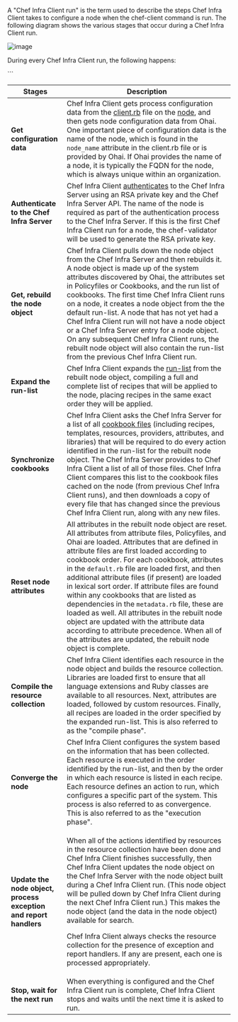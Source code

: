A "Chef Infra Client run" is the term used to describe the steps Chef Infra Client takes to configure a node when the chef-client command is run. The following diagram shows the various stages that occur during a Chef Infra Client run.

![image](/images/chef_run.png)

During every Chef Infra Client run, the following happens:

<table>
<colgroup>
<col style="width: 25%" />
<col style="width: 75%" />
</colgroup>
<thead>
<tr class="header">
<th>Stages</th>
<th>Description</th>
</tr>
</thead>
<tbody>
<tr class="odd">
<td><strong>Get configuration data</strong></td>
<td>Chef Infra Client gets process configuration data from the <a href="/config_rb_client/">client.rb</a> file on the <a href="/nodes/">node</a>, and then gets node configuration data from Ohai. One important piece of configuration data is the name of the node, which is found in the <code>node_name</code> attribute in the client.rb file or is provided by Ohai. If Ohai provides the name of a node, it is typically the FQDN for the node, which is always unique within an organization.</td>
</tr>
<tr class="even">
<td><strong>Authenticate to the Chef Infra Server</strong></td>
<td>Chef Infra Client <a href="/auth/">authenticates</a> to the Chef Infra Server using an RSA private key and the Chef Infra Server API. The name of the node is required as part of the authentication process to the Chef Infra Server. If this is the first Chef Infra Client run for a node, the chef-validator will be used to generate the RSA private key.</td>
</tr>
<tr class="odd">
<td><strong>Get, rebuild the node object</strong></td>
<td>Chef Infra Client pulls down the node object from the Chef Infra Server and then rebuilds it. A node object is made up of the system attributes discovered by Ohai, the attributes set in Policyfiles or Cookbooks, and the run list of cookbooks.
The first time Chef Infra Client runs on a node, it creates a node object from the the default run-list. A node that has not yet had a Chef Infra Client run will not have a node object or a Chef Infra Server entry for a node object. On any subsequent Chef Infra Client runs, the rebuilt node object will also contain the run-list from the previous Chef Infra Client run.</td>```
</tr>
<tr class="even">
<td><strong>Expand the run-list</strong></td>
<td>Chef Infra Client expands the <a href="/run_lists/">run-list</a> from the rebuilt node object, compiling a full and complete list of recipes that will be applied to the node, placing recipes in the same exact order they will be applied.</td>
</tr>
<tr class="odd">
<td><strong>Synchronize cookbooks</strong></td>
<td>Chef Infra Client asks the Chef Infra Server for a list of all <a href="/cookbooks/">cookbook files</a> (including recipes, templates, resources, providers, attributes, and libraries) that will be required to do every action identified in the run-list for the rebuilt node object. The Chef Infra Server provides to Chef Infra Client a list of all of those files. Chef Infra Client compares this list to the cookbook files cached on the node (from previous Chef Infra Client runs), and then downloads a copy of every file that has changed since the previous Chef Infra Client run, along with any new files.</td>
</tr>
<tr class="even">
<td><strong>Reset node attributes</strong></td>
<td>All attributes in the rebuilt node object are reset. All attributes from attribute files, Policyfiles, and Ohai are loaded. Attributes that are defined in attribute files are first loaded according to cookbook order. For each cookbook, attributes in the <code>default.rb</code> file are loaded first, and then additional attribute files (if present) are loaded in lexical sort order. If attribute files are found within any cookbooks that are listed as dependencies in the <code>metadata.rb</code> file, these are loaded as well. All attributes in the rebuilt node object are updated with the attribute data according to attribute precedence. When all of the attributes are updated, the rebuilt node object is complete.</td>
</tr>
<tr class="odd">
<td><strong>Compile the resource collection</strong></td>
<td>Chef Infra Client identifies each resource in the node object and builds the resource collection. Libraries are loaded first to ensure that all language extensions and Ruby classes are available to all resources. Next, attributes are loaded, followed by custom resources. Finally, all recipes are loaded in the order specified by the expanded run-list. This is also referred to as the "compile phase".</td>
</tr>
<tr class="even">
<td><strong>Converge the node</strong></td>
<td>Chef Infra Client configures the system based on the information that has been collected. Each resource is executed in the order identified by the run-list, and then by the order in which each resource is listed in each recipe. Each resource defines an action to run, which configures a specific part of the system. This process is also referred to as convergence. This is also referred to as the "execution phase".</td>
</tr>
<tr class="odd">
<td><p><strong>Update the node object, process exception and report handlers</strong></p></td>
<td><p>When all of the actions identified by resources in the resource collection have been done and Chef Infra Client finishes successfully, then Chef Infra Client updates the node object on the Chef Infra Server with the node object built during a Chef Infra Client run. (This node object will be pulled down by Chef Infra Client during the next Chef Infra Client run.) This makes the node object (and the data in the node object) available for search.</p>
<p>Chef Infra Client always checks the resource collection for the presence of exception and report handlers. If any are present, each one is processed appropriately.</p></td>
</tr>
<tr class="even">
<td><strong>Stop, wait for the next run</strong></td>
<td>When everything is configured and the Chef Infra Client run is complete, Chef Infra Client stops and waits until the next time it is asked to run.</td>
</tr>
</tbody>
</table>
